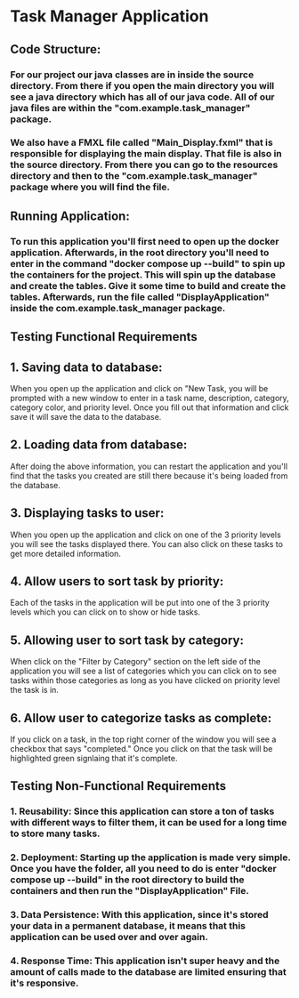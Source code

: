 
# Task Manager Application

## Code Structure:
### For our project our java classes are in inside the source directory. From there if you open the main directory you will see a java directory which has all of our java code. All of our java files are within the "com.example.task_manager" package.

### We also have a FMXL file called "Main_Display.fxml" that is responsible for displaying the main display. That file is also in the source directory. From there you can go to the resources directory and then to the "com.example.task_manager" package where you will find the file.

## Running Application:

### To run this application you'll first need to open up the docker application. Afterwards, in the root directory you'll need to enter in the command "docker compose up --build" to spin up the containers for the project. This will spin up the database and create the tables. Give it some time to build and create the tables. Afterwards, run the file called "DisplayApplication" inside the com.example.task_manager package.

## Testing Functional Requirements
## 1. Saving data to database: 

When you open up the application and click on "New Task, you will be prompted with a new window to enter in a task name, description, category, category color, and priority level. Once you fill out that information and click save it will save the data to the database. 

## 2. Loading data from database: 

After doing the above information, you can restart the application and you'll find that the tasks you created are still there because it's being loaded from the database.

## 3. Displaying tasks to user: 

When you open up the application and click on one of the 3 priority levels you will see the tasks displayed there. You can also click on these tasks to get more detailed information. 

## 4. Allow users to sort task by priority: 

Each of the tasks in the application will be put into one of the 3 priority levels which you can click on to show or hide tasks.

## 5. Allowing user to sort task by category: 

When click on the "Filter by Category" section on the left side of the application you will see a list of categories which you can click on to see tasks within those categories as long as you have clicked on priority level the task is in.  

## 6. Allow user to categorize tasks as complete: 

If you click on a task, in the top right corner of the window you will see a checkbox that says "completed." Once you click on that the task will be highlighted green signlaing that it's complete. 



## Testing Non-Functional Requirements

### 1. Reusability: Since this application can store a ton of tasks with different ways to filter them, it can be used for a long time to store many tasks.
### 2. Deployment: Starting up the application is made very simple. Once you have the folder, all you need to do is enter "docker compose up --build" in the root directory to build the containers and then run the "DisplayApplication" File. 
### 3. Data Persistence: With this application, since it's stored your data in a permanent database, it means that this application can be used over and over again.
### 4. Response Time: This application isn't super heavy and the amount of calls made to the database are limited ensuring that it's responsive. 
